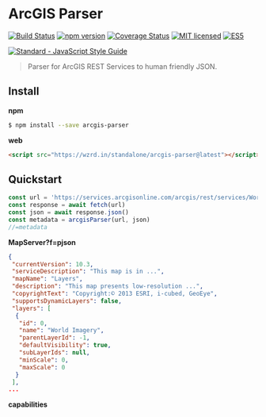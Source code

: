 # ArcGIS Parser

[![Build Status](https://travis-ci.org/DenisCarriere/arcgis-parser.svg?branch=master)](https://travis-ci.org/DenisCarriere/arcgis-parser)
[![npm version](https://badge.fury.io/js/arcgis-parser.svg)](https://badge.fury.io/js/arcgis-parser)
[![Coverage Status](https://coveralls.io/repos/github/DenisCarriere/arcgis-parser/badge.svg?branch=master)](https://coveralls.io/github/DenisCarriere/arcgis-parser?branch=master)
[![MIT licensed](https://img.shields.io/badge/license-MIT-blue.svg)](https://raw.githubusercontent.com/DenisCarriere/arcgis-parser/master/LICENSE)
[![ES5](https://camo.githubusercontent.com/d341caa63123c99b79fda7f8efdc29b35f9f2e70/68747470733a2f2f696d672e736869656c64732e696f2f62616467652f65732d352d627269676874677265656e2e737667)](http://kangax.github.io/compat-table/es5/)

<!-- Line Break -->

[![Standard - JavaScript Style Guide](https://cdn.rawgit.com/feross/standard/master/badge.svg)](https://github.com/feross/standard)

> Parser for ArcGIS REST Services to human friendly JSON.

## Install

**npm**

```bash
$ npm install --save arcgis-parser
```

**web**

```html
<script src="https://wzrd.in/standalone/arcgis-parser@latest"></script>
```

## Quickstart

```javascript
const url = 'https://services.arcgisonline.com/arcgis/rest/services/World_Imagery/MapServer?f=pjson'
const response = await fetch(url)
const json = await response.json()
const metadata = arcgisParser(url, json)
//=metadata
```

**MapServer?f=pjson**

```json
{
 "currentVersion": 10.3,
 "serviceDescription": "This map is in ...",
 "mapName": "Layers",
 "description": "This map presents low-resolution ...",
 "copyrightText": "Copyright:© 2013 ESRI, i-cubed, GeoEye",
 "supportsDynamicLayers": false,
 "layers": [
  {
   "id": 0,
   "name": "World Imagery",
   "parentLayerId": -1,
   "defaultVisibility": true,
   "subLayerIds": null,
   "minScale": 0,
   "maxScale": 0
  }
 ],
...
```

**capabilities**

```json
```
